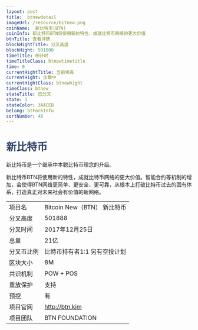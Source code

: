 ```yaml
---
layout: post
title:  btnewdetail
imageUrl: /resource/bitnew.png
coinName:  新比特币(BTN)
coinInfo: 新比特币BTN将使用新的特性，成就比特币网络的更大价值
btnTitle: 查看详情
blockHightTitle: 分叉高度
blockHight: 501000
timeTitle: 倒计时
timeTitleClass: btnewtimetitle
time: 0
currentHightTitle: 当前块高
currentHight: 加载中
currentHightClass: btnewhight
timeClass: btnew
stateTitle: 已分叉
state: 1
stateColor: 3AACEB
belong: btForkInfo
sortNumber: 46
---
```

<h1 style="color: #2F416A">新比特币</h1>
<p>新比特币是一个继承中本聪比特币理念的升级。
</p>
<p>新比特币BTN将使用新的特性，成就比特币网络的更大价值。智能合约等机制的增加，会使得BTN网络更简单、更安全、更可靠，从根本上打破比特币过去的固有体系，打造真正对未来社会有价值的新网络。
</p>
<table class="center">
  <tbody>
    <tr>
        <td class="tablehalf">项目名</td>
        <td class="tablehalf">Bitcoin New（BTN） 新比特币</td>
    </tr>
    <tr>
        <td>分叉高度</td>
        <td>501888</td>
    </tr>
    <tr>
        <td>分叉时间</td>
        <td>2017年12月25日</td>
    </tr>
    <tr>
        <td>总量</td>
        <td>21亿</td>
    </tr>
    <tr>
        <td>分叉币比例</td>
        <td>比特币持有者1:1 另有空投计划</td>
    </tr>
    <tr>
        <td>区块大小</td>
        <td>8M</td>
    </tr>
    <tr>
        <td>共识机制</td>
        <td>POW + POS</td>
    </tr>
    <tr>
        <td>重放保护</td>
        <td>支持</td>
    </tr>
    <tr>
        <td>预挖</td>
        <td>有</td>
    </tr>
    <tr>
        <td>项目官网</td>
        <td><a href="http://btn.kim" target="_blank">http://btn.kim</a></td>
    </tr>
    <tr>
        <td>项目团队</td>
        <td>BTN FOUNDATION</td>
    </tr>
  </tbody>
</table>